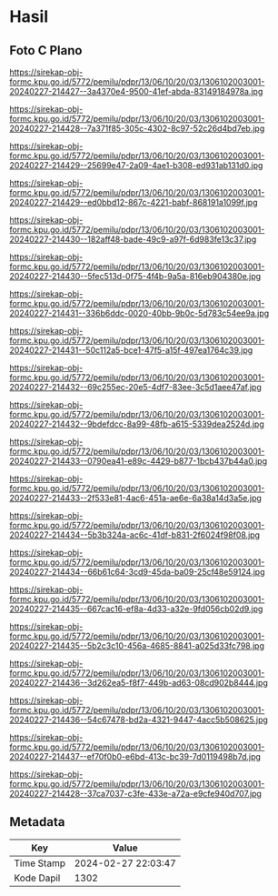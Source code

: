 # Hasil

## Foto C Plano

https://sirekap-obj-formc.kpu.go.id/5772/pemilu/pdpr/13/06/10/20/03/1306102003001-20240227-214427--3a4370e4-9500-41ef-abda-83149184978a.jpg

https://sirekap-obj-formc.kpu.go.id/5772/pemilu/pdpr/13/06/10/20/03/1306102003001-20240227-214428--7a371f85-305c-4302-8c97-52c26d4bd7eb.jpg

https://sirekap-obj-formc.kpu.go.id/5772/pemilu/pdpr/13/06/10/20/03/1306102003001-20240227-214429--25699e47-2a09-4ae1-b308-ed931ab131d0.jpg

https://sirekap-obj-formc.kpu.go.id/5772/pemilu/pdpr/13/06/10/20/03/1306102003001-20240227-214429--ed0bbd12-867c-4221-babf-868191a1099f.jpg

https://sirekap-obj-formc.kpu.go.id/5772/pemilu/pdpr/13/06/10/20/03/1306102003001-20240227-214430--182aff48-bade-49c9-a97f-6d983fe13c37.jpg

https://sirekap-obj-formc.kpu.go.id/5772/pemilu/pdpr/13/06/10/20/03/1306102003001-20240227-214430--5fec513d-0f75-4f4b-9a5a-816eb904380e.jpg

https://sirekap-obj-formc.kpu.go.id/5772/pemilu/pdpr/13/06/10/20/03/1306102003001-20240227-214431--336b6ddc-0020-40bb-9b0c-5d783c54ee9a.jpg

https://sirekap-obj-formc.kpu.go.id/5772/pemilu/pdpr/13/06/10/20/03/1306102003001-20240227-214431--50c112a5-bce1-47f5-a15f-497ea1764c39.jpg

https://sirekap-obj-formc.kpu.go.id/5772/pemilu/pdpr/13/06/10/20/03/1306102003001-20240227-214432--69c255ec-20e5-4df7-83ee-3c5d1aee47af.jpg

https://sirekap-obj-formc.kpu.go.id/5772/pemilu/pdpr/13/06/10/20/03/1306102003001-20240227-214432--9bdefdcc-8a99-48fb-a615-5339dea2524d.jpg

https://sirekap-obj-formc.kpu.go.id/5772/pemilu/pdpr/13/06/10/20/03/1306102003001-20240227-214433--0790ea41-e89c-4429-b877-1bcb437b44a0.jpg

https://sirekap-obj-formc.kpu.go.id/5772/pemilu/pdpr/13/06/10/20/03/1306102003001-20240227-214433--2f533e81-4ac6-451a-ae6e-6a38a14d3a5e.jpg

https://sirekap-obj-formc.kpu.go.id/5772/pemilu/pdpr/13/06/10/20/03/1306102003001-20240227-214434--5b3b324a-ac6c-41df-b831-2f6024f98f08.jpg

https://sirekap-obj-formc.kpu.go.id/5772/pemilu/pdpr/13/06/10/20/03/1306102003001-20240227-214434--66b61c64-3cd9-45da-ba09-25cf48e59124.jpg

https://sirekap-obj-formc.kpu.go.id/5772/pemilu/pdpr/13/06/10/20/03/1306102003001-20240227-214435--667cac16-ef8a-4d33-a32e-9fd056cb02d9.jpg

https://sirekap-obj-formc.kpu.go.id/5772/pemilu/pdpr/13/06/10/20/03/1306102003001-20240227-214435--5b2c3c10-456a-4685-8841-a025d33fc798.jpg

https://sirekap-obj-formc.kpu.go.id/5772/pemilu/pdpr/13/06/10/20/03/1306102003001-20240227-214436--3d262ea5-f8f7-449b-ad63-08cd902b8444.jpg

https://sirekap-obj-formc.kpu.go.id/5772/pemilu/pdpr/13/06/10/20/03/1306102003001-20240227-214436--54c67478-bd2a-4321-9447-4acc5b508625.jpg

https://sirekap-obj-formc.kpu.go.id/5772/pemilu/pdpr/13/06/10/20/03/1306102003001-20240227-214437--ef70f0b0-e6bd-413c-bc39-7d0119498b7d.jpg

https://sirekap-obj-formc.kpu.go.id/5772/pemilu/pdpr/13/06/10/20/03/1306102003001-20240227-214428--37ca7037-c3fe-433e-a72a-e9cfe940d707.jpg


## Metadata

| Key        | Value               |
| ---------- | ------------------- |
| Time Stamp | 2024-02-27 22:03:47 |
| Kode Dapil | 1302                |



